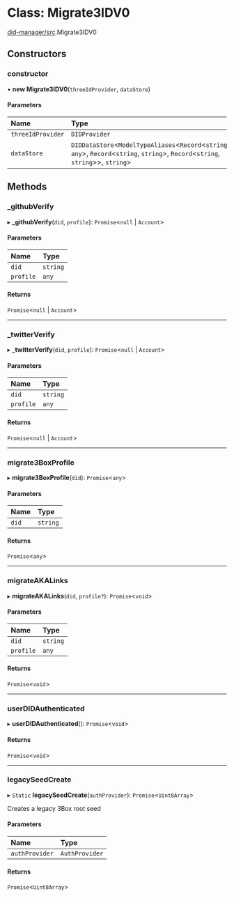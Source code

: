 # Class: Migrate3IDV0

[did-manager/src](../modules/did_manager_src.md).Migrate3IDV0

## Constructors

### constructor

• **new Migrate3IDV0**(`threeIdProvider`, `dataStore`)

#### Parameters

| Name | Type |
| :------ | :------ |
| `threeIdProvider` | `DIDProvider` |
| `dataStore` | `DIDDataStore`<`ModelTypeAliases`<`Record`<`string`, `any`\>, `Record`<`string`, `string`\>, `Record`<`string`, `string`\>\>, `string`\> |

## Methods

### \_githubVerify

▸ **_githubVerify**(`did`, `profile`): `Promise`<``null`` \| `Account`\>

#### Parameters

| Name | Type |
| :------ | :------ |
| `did` | `string` |
| `profile` | `any` |

#### Returns

`Promise`<``null`` \| `Account`\>

___

### \_twitterVerify

▸ **_twitterVerify**(`did`, `profile`): `Promise`<``null`` \| `Account`\>

#### Parameters

| Name | Type |
| :------ | :------ |
| `did` | `string` |
| `profile` | `any` |

#### Returns

`Promise`<``null`` \| `Account`\>

___

### migrate3BoxProfile

▸ **migrate3BoxProfile**(`did`): `Promise`<`any`\>

#### Parameters

| Name | Type |
| :------ | :------ |
| `did` | `string` |

#### Returns

`Promise`<`any`\>

___

### migrateAKALinks

▸ **migrateAKALinks**(`did`, `profile?`): `Promise`<`void`\>

#### Parameters

| Name | Type |
| :------ | :------ |
| `did` | `string` |
| `profile` | `any` |

#### Returns

`Promise`<`void`\>

___

### userDIDAuthenticated

▸ **userDIDAuthenticated**(): `Promise`<`void`\>

#### Returns

`Promise`<`void`\>

___

### legacySeedCreate

▸ `Static` **legacySeedCreate**(`authProvider`): `Promise`<`Uint8Array`\>

 Creates a legacy 3Box root seed

#### Parameters

| Name | Type |
| :------ | :------ |
| `authProvider` | `AuthProvider` |

#### Returns

`Promise`<`Uint8Array`\>
